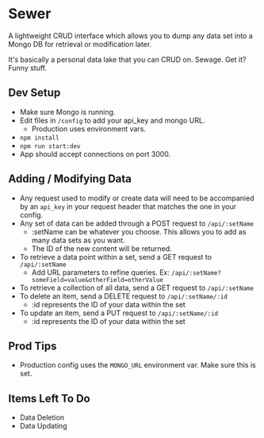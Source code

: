 # Sewer

A lightweight CRUD interface which allows you to dump any data set into a Mongo DB for retrieval or modification later.

It's basically a personal data lake that you can CRUD on. Sewage. Get it? Funny stuff. 

## Dev Setup
* Make sure Mongo is running.
* Edit files in `/config` to add your api_key and mongo URL.
  * Production uses environment vars.
* `npm install`
* `npm run start:dev`
* App should accept connections on port 3000.

## Adding / Modifying Data
* Any request used to modify or create data will need to be accompanied by an `api_key` in your request header that matches the one in your config. 
* Any set of data can be added through a POST request to `/api/:setName`
  * :setName can be whatever you choose. This allows you to add as many data sets as you want.
  * The ID of the new content will be returned.
* To retrieve a data point within a set, send a GET request to `/api/:setName`
  * Add URL parameters to refine queries. Ex: `/api/:setName?someField=value&otherField=otherValue`
* To retrieve a collection of all data, send a GET request to `/api/:setName`
* To delete an item, send a DELETE request to `/api/:setName/:id`
  * :id represents the ID of your data within the set
* To update an item, send a PUT request to `/api/:setName/:id`
  * :id represents the ID of your data within the set

## Prod Tips
* Production config uses the `MONGO_URL` environment var. Make sure this is set.

## Items Left To Do
* Data Deletion
* Data Updating